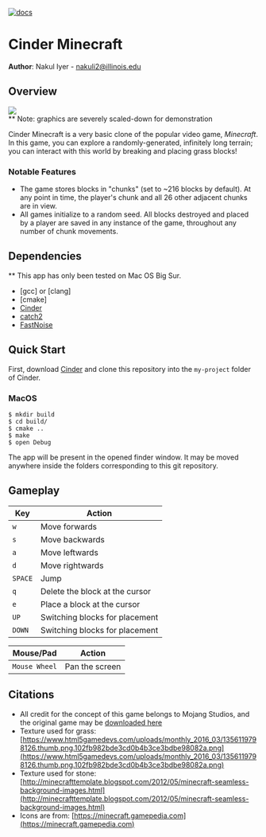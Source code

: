 [![docs](https://img.shields.io/badge/docs-yes-brightgreen)](docs/README.md)
# Cinder Minecraft

**Author**: 
Nakul Iyer - [nakuli2@illinois.edu](mailto:nakuli2@illinois.edu)

## Overview
![](docs_assets/demo.gif) <br/>
** Note: graphics are severely scaled-down for demonstration

Cinder Minecraft is a very basic clone of the popular video game, *Minecraft*. In this game, you can explore a randomly-generated, infinitely long terrain; you can interact with this world by breaking and placing grass blocks!

### Notable Features
* The game stores blocks in "chunks" (set to ~216 blocks by default). At any point in time, the player's chunk and all 26 other adjacent chunks are in view.
* All games initialize to a random seed. All blocks destroyed and placed by a player are saved in any instance of the game, throughout any number of chunk movements.

## Dependencies
** This app has only been tested on Mac OS Big Sur.
* [gcc] or [clang]
* [cmake]
* [Cinder](https://libcinder.org)
* [catch2](https://github.com/catchorg/Catch2)
* [FastNoise](https://github.com/Auburn/FastNoise)

## Quick Start
First, download [Cinder](https://libcinder.org) and clone this repository into the `my-project` folder of Cinder.

### MacOS
```
$ mkdir build
$ cd build/
$ cmake ..
$ make
$ open Debug
```
The app will be present in the opened finder window. It may be moved anywhere inside the folders corresponding to this git repository.

## Gameplay
| Key           | Action                           |
|---------------|----------------------------------|
| `w`           | Move forwards                    |
| `s`           | Move backwards                   |
| `a`           | Move leftwards                   |
| `d`           | Move rightwards                  |
| `SPACE`       | Jump                             |
| `q`           | Delete the block at the cursor   |
| `e`           | Place a block at the cursor      |
| `UP`          | Switching blocks for placement   |
| `DOWN`        | Switching blocks for placement   |

| Mouse/Pad     | Action                           |
|---------------|----------------------------------|
| `Mouse Wheel` | Pan the screen                   |

## Citations
* All credit for the concept of this game belongs to Mojang Studios, and the original game may be [downloaded here](https://www.minecraft.net/en-us)
* Texture used for grass: [https://www.html5gamedevs.com/uploads/monthly_2016_03/1356119798126.thumb.png.102fb982bde3cd0b4b3ce3bdbe98082a.png](https://www.html5gamedevs.com/uploads/monthly_2016_03/1356119798126.thumb.png.102fb982bde3cd0b4b3ce3bdbe98082a.png)
* Texture used for stone: [http://minecrafttemplate.blogspot.com/2012/05/minecraft-seamless-background-images.html](http://minecrafttemplate.blogspot.com/2012/05/minecraft-seamless-background-images.html)
* Icons are from: [https://minecraft.gamepedia.com](https://minecraft.gamepedia.com)

